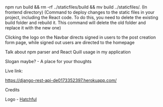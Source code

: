 npm run build && rm -rf ../staticfiles/build && mv build ../staticfiles/.  (In frontend directory)
(Command to deploy changes to the static files in your project, including the React code. To do this, you need to delete the existing build folder and rebuild it. This command will delete the old folder and replace it with the new one)

Clicking the logo on the Navbar directs signed in users to the post creation form page, while signed out users are directed to the homepage

Talk about npm parser and React Quill usage in my application

Slogan maybe? - A place for your thoughts

Live link:

https://django-rest-api-de0173352397.herokuapp.com/

Credits

Logo - [Hatchful](https://www.shopify.com/tools/logo-maker)